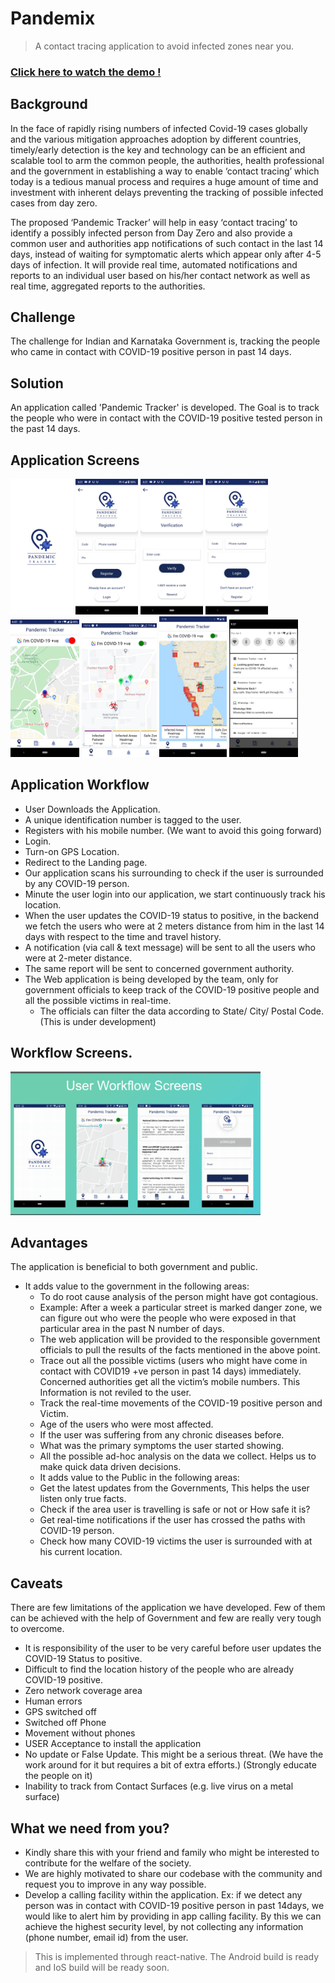 # Pandemix

> A contact tracing application to avoid infected zones near you.

### [Click here to watch the demo !](https://youtu.be/k4Y7OJoEiTk "redirects to youtube...")

## Background

In the face of rapidly rising numbers of infected Covid-19 cases globally and the various mitigation approaches adoption by different countries, timely/early detection is the key and technology can be an efficient and scalable tool to arm the common people, the authorities, health professional and the government in establishing a way to enable ‘contact tracing’ which today is a tedious manual process and requires a huge amount of time and investment with inherent delays preventing the tracking of possible infected cases from day zero.

The proposed ‘Pandemic Tracker’ will help in easy ‘contact tracing’ to identify a possibly infected person from Day Zero and also provide a common user and authorities app notifications of such contact in the last 14 days, instead of waiting for symptomatic alerts which appear only after 4-5 days of infection. It will provide real time, automated notifications and reports to an individual user based on his/her contact network as well as real time, aggregated reports to the authorities.

## Challenge

The challenge for Indian and Karnataka Government is, tracking the people who came in contact with COVID-19 positive person in past 14 days.

## Solution

An application called 'Pandemic Tracker' is developed. The Goal is to track the people who were in contact with the COVID-19 positive tested person in the past 14 days.

## Application Screens

<img src="https://github.com/manju4ever/pandemix-ui/blob/master/images/Screen1.jpg" width="100" /> <img src="https://github.com/manju4ever/pandemix-ui/blob/master/images/register.jpeg" width="100" /> <img src="https://github.com/manju4ever/pandemix-ui/blob/master/images/verification.jpeg" width="100" /> <img src="https://github.com/manju4ever/pandemix-ui/blob/master/images/login.jpeg" width="100" /> <img src="https://github.com/manju4ever/pandemix-ui/blob/master/images/maps.jpeg" width="110" /> <img src="https://github.com/manju4ever/pandemix-ui/blob/master/images/no-of-affected.jpeg" width="120" /> <img src="https://github.com/manju4ever/pandemix-ui/blob/master/images/heatmap.jpeg" width="108" /> <img src="https://github.com/manju4ever/pandemix-ui/blob/master/images/app-notifications.jpeg" width="110" />

## Application Workflow

- User Downloads the Application.
- A unique identification number is tagged to the user.
- Registers with his mobile number. (We want to avoid this going forward)
- Login.
- Turn-on GPS Location.
- Redirect to the Landing page.
- Our application scans his surrounding to check if the user is surrounded by any COVID-19 person.
- Minute the user login into our application, we start continuously track his location.
- When the user updates the COVID-19 status to positive, in the backend we fetch the users who were at 2 meters distance from him in the last 14 days with respect to the time and travel history.
- A notification (via call & text message) will be sent to all the users who were at 2-meter distance.
- The same report will be sent to concerned government authority.
- The Web application is being developed by the team, only for government officials to keep track of the COVID-19 positive people and all the possible victims in real-time.
  - The officials can filter the data according to State/ City/ Postal Code. (This is under development)

## Workflow Screens.

<img src="https://github.com/manju4ever/pandemix-ui/blob/master/images/Pandemic_UI.PNG" width="400" />

## Advantages

The application is beneficial to both government and public.

- It adds value to the government in the following areas:
  - To do root cause analysis of the person might have got contagious.
  - Example: After a week a particular street is marked danger zone, we can figure out who were the people who were exposed in that particular area in the past N number of days.
  - The web application will be provided to the responsible government officials to pull the results of the facts mentioned in the above point.
  - Trace out all the possible victims (users who might have come in contact with COVID19 +ve person in past 14 days) immediately. Concerned authorities get all the victim’s mobile numbers. This Information is not reviled to the user.
  - Track the real-time movements of the COVID-19 positive person and Victim.
  - Age of the users who were most affected.
  - If the user was suffering from any chronic diseases before.
  - What was the primary symptoms the user started showing.
  - All the possible ad-hoc analysis on the data we collect. Helps us to make quick data driven decisions.
  - It adds value to the Public in the following areas:
  - Get the latest updates from the Governments, This helps the user listen only true facts.
  - Check if the area user is travelling is safe or not or How safe it is?
  - Get real-time notifications if the user has crossed the paths with COVID-19 person.
  - Check how many COVID-19 victims the user is surrounded with at his current location.

## Caveats

There are few limitations of the application we have developed. Few of them can be achieved with the help of Government and few are really very tough to overcome.

- It is responsibility of the user to be very careful before user updates the COVID-19 Status to positive.
- Difficult to find the location history of the people who are already COVID-19 positive.
- Zero network coverage area
- Human errors
- GPS switched off
- Switched off Phone
- Movement without phones
- USER Acceptance to install the application
- No update or False Update. This might be a serious threat. (We have the work around for it but requires a bit of extra efforts.) (Strongly educate the people on it)
- Inability to track from Contact Surfaces (e.g. live virus on a metal surface)

## What we need from you?

- Kindly share this with your friend and family who might be interested to contribute for the welfare of the society.
- We are highly motivated to share our codebase with the community and request you to improve in any way possible.
- Develop a calling facility within the application. Ex: if we detect any person was in contact with COVID-19 positive person in past 14days, we would like to alert him by providing in app calling facility. By this we can achieve the highest security level, by not collecting any information (phone number, email id) from the user.

> This is implemented through react-native. The Android build is ready and IoS build will be ready soon.
